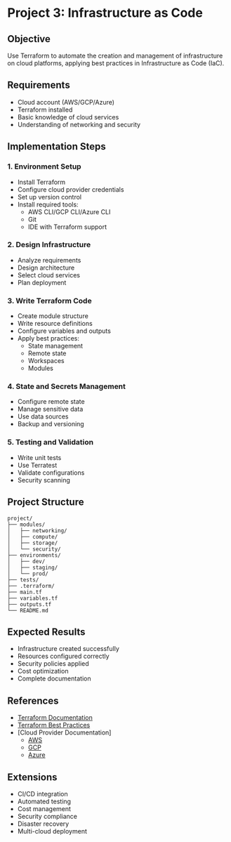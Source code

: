 # Project 3: Infrastructure as Code

## Objective
Use Terraform to automate the creation and management of infrastructure on cloud platforms, applying best practices in Infrastructure as Code (IaC).

## Requirements
- Cloud account (AWS/GCP/Azure)
- Terraform installed
- Basic knowledge of cloud services
- Understanding of networking and security

## Implementation Steps

### 1. Environment Setup
- Install Terraform
- Configure cloud provider credentials
- Set up version control
- Install required tools:
  - AWS CLI/GCP CLI/Azure CLI
  - Git
  - IDE with Terraform support

### 2. Design Infrastructure
- Analyze requirements
- Design architecture
- Select cloud services
- Plan deployment

### 3. Write Terraform Code
- Create module structure
- Write resource definitions
- Configure variables and outputs
- Apply best practices:
  - State management
  - Remote state
  - Workspaces
  - Modules

### 4. State and Secrets Management
- Configure remote state
- Manage sensitive data
- Use data sources
- Backup and versioning

### 5. Testing and Validation
- Write unit tests
- Use Terratest
- Validate configurations
- Security scanning

## Project Structure
```
project/
├── modules/
│   ├── networking/
│   ├── compute/
│   ├── storage/
│   └── security/
├── environments/
│   ├── dev/
│   ├── staging/
│   └── prod/
├── tests/
├── .terraform/
├── main.tf
├── variables.tf
├── outputs.tf
└── README.md
```

## Expected Results
- Infrastructure created successfully
- Resources configured correctly
- Security policies applied
- Cost optimization
- Complete documentation

## References
- [Terraform Documentation](https://www.terraform.io/docs)
- [Terraform Best Practices](https://www.terraform-best-practices.com/)
- [Cloud Provider Documentation]
  - [AWS](https://aws.amazon.com/documentation/)
  - [GCP](https://cloud.google.com/docs)
  - [Azure](https://docs.microsoft.com/azure/)

## Extensions
- CI/CD integration
- Automated testing
- Cost management
- Security compliance
- Disaster recovery
- Multi-cloud deployment